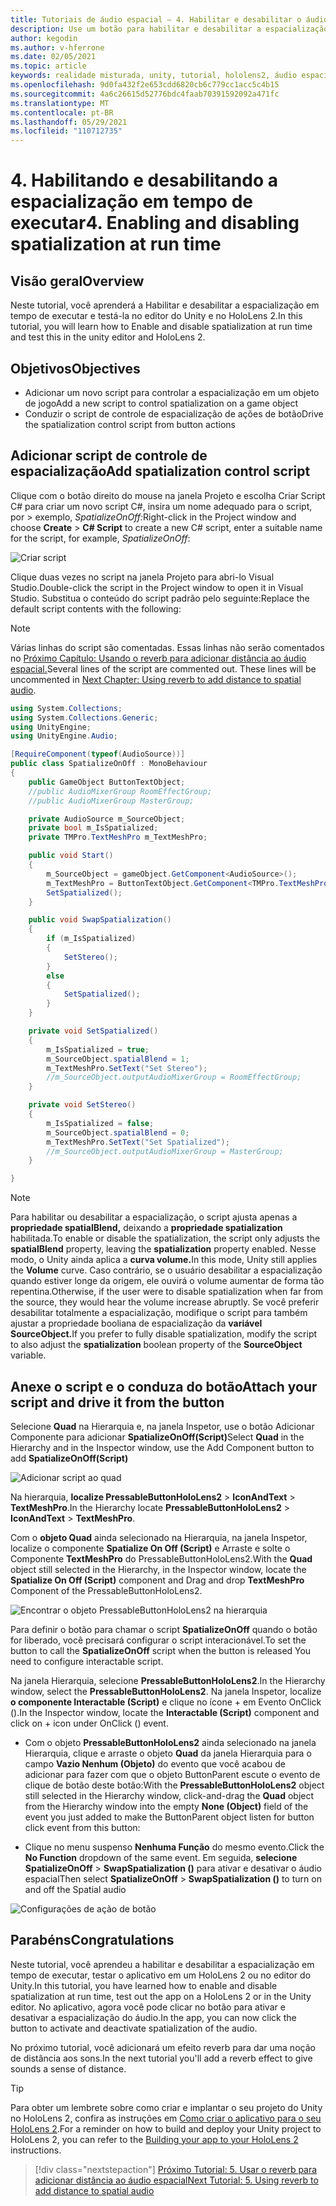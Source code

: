 ```yaml
---
title: Tutoriais de áudio espacial – 4. Habilitar e desabilitar o áudio espacial em tempo de execução
description: Use um botão para habilitar e desabilitar a espacialização de áudio em tempo de executar.
author: kegodin
ms.author: v-hferrone
ms.date: 02/05/2021
ms.topic: article
keywords: realidade misturada, unity, tutorial, hololens2, áudio espacial, MRTK, kit de ferramentas de realidade misturada, UWP, Windows 10, HRTF, função de transferência relacionada à cabeça, reverb, Microsoft Spatializer
ms.openlocfilehash: 9d0fa432f2e653cdd6820cb6c779cc1acc5c4b15
ms.sourcegitcommit: 4a6c26615d52776bdc4faab70391592092a471fc
ms.translationtype: MT
ms.contentlocale: pt-BR
ms.lasthandoff: 05/29/2021
ms.locfileid: "110712735"
---
```

# <a name="4-enabling-and-disabling-spatialization-at-run-time"></a><span data-ttu-id="3aa5d-105">4. Habilitando e desabilitando a espacialização em tempo de executar</span><span class="sxs-lookup"><span data-stu-id="3aa5d-105">4. Enabling and disabling spatialization at run time</span></span>

## <a name="overview"></a><span data-ttu-id="3aa5d-106">Visão geral</span><span class="sxs-lookup"><span data-stu-id="3aa5d-106">Overview</span></span>

<span data-ttu-id="3aa5d-107">Neste tutorial, você aprenderá a Habilitar e desabilitar a espacialização em tempo de executar e testá-la no editor do Unity e no HoloLens 2.</span><span class="sxs-lookup"><span data-stu-id="3aa5d-107">In this tutorial, you will learn how to Enable and disable spatialization at run time and test this in the unity editor and HoloLens 2.</span></span>

## <a name="objectives"></a><span data-ttu-id="3aa5d-108">Objetivos</span><span class="sxs-lookup"><span data-stu-id="3aa5d-108">Objectives</span></span>

* <span data-ttu-id="3aa5d-109">Adicionar um novo script para controlar a espacialização em um objeto de jogo</span><span class="sxs-lookup"><span data-stu-id="3aa5d-109">Add a new script to control spatialization on a game object</span></span>
* <span data-ttu-id="3aa5d-110">Conduzir o script de controle de espacialização de ações de botão</span><span class="sxs-lookup"><span data-stu-id="3aa5d-110">Drive the spatialization control script from button actions</span></span>

## <a name="add-spatialization-control-script"></a><span data-ttu-id="3aa5d-111">Adicionar script de controle de espacialização</span><span class="sxs-lookup"><span data-stu-id="3aa5d-111">Add spatialization control script</span></span>

 <span data-ttu-id="3aa5d-112">Clique com o botão direito do mouse na janela Projeto e escolha Criar Script C# para criar um novo script C#, insira um nome adequado para o script, por  >   exemplo, _SpatializeOnOff:_</span><span class="sxs-lookup"><span data-stu-id="3aa5d-112">Right-click in the Project window and choose **Create** > **C# Script** to create a new C# script, enter a suitable name for the script, for example, _SpatializeOnOff_:</span></span>

![Criar script](images/spatial-audio/spatial-audio-04-section1-step1-1.PNG)

<span data-ttu-id="3aa5d-114">Clique duas vezes no script na janela Projeto para abri-lo Visual Studio.</span><span class="sxs-lookup"><span data-stu-id="3aa5d-114">Double-click the script in the Project window to open it in Visual Studio.</span></span> <span data-ttu-id="3aa5d-115">Substitua o conteúdo do script padrão pelo seguinte:</span><span class="sxs-lookup"><span data-stu-id="3aa5d-115">Replace the default script contents with the following:</span></span>

> [!NOTE]
> <span data-ttu-id="3aa5d-116">Várias linhas do script são comentadas. Essas linhas não serão comentados no [Próximo Capítulo: Usando o reverb para adicionar distância ao áudio espacial.](unity-spatial-audio-ch5.md)</span><span class="sxs-lookup"><span data-stu-id="3aa5d-116">Several lines of the script are commented out. These lines will be uncommented in [Next Chapter: Using reverb to add distance to spatial audio](unity-spatial-audio-ch5.md).</span></span>

```c#
using System.Collections;
using System.Collections.Generic;
using UnityEngine;
using UnityEngine.Audio;

[RequireComponent(typeof(AudioSource))]
public class SpatializeOnOff : MonoBehaviour
{
    public GameObject ButtonTextObject;
    //public AudioMixerGroup RoomEffectGroup;
    //public AudioMixerGroup MasterGroup;

    private AudioSource m_SourceObject;
    private bool m_IsSpatialized;
    private TMPro.TextMeshPro m_TextMeshPro;

    public void Start()
    {
        m_SourceObject = gameObject.GetComponent<AudioSource>();
        m_TextMeshPro = ButtonTextObject.GetComponent<TMPro.TextMeshPro>();
        SetSpatialized();
    }

    public void SwapSpatialization()
    {
        if (m_IsSpatialized)
        {
            SetStereo();
        }
        else
        {
            SetSpatialized();
        }
    }

    private void SetSpatialized()
    {
        m_IsSpatialized = true;
        m_SourceObject.spatialBlend = 1;
        m_TextMeshPro.SetText("Set Stereo");
        //m_SourceObject.outputAudioMixerGroup = RoomEffectGroup;
    }

    private void SetStereo()
    {
        m_IsSpatialized = false;
        m_SourceObject.spatialBlend = 0;
        m_TextMeshPro.SetText("Set Spatialized");
        //m_SourceObject.outputAudioMixerGroup = MasterGroup;
    }

}
```

> [!NOTE]
> <span data-ttu-id="3aa5d-117">Para habilitar ou desabilitar a espacialização, o script ajusta apenas a **propriedade spatialBlend,** deixando a **propriedade spatialization** habilitada.</span><span class="sxs-lookup"><span data-stu-id="3aa5d-117">To enable or disable the spatialization, the script only adjusts the **spatialBlend** property, leaving the **spatialization** property enabled.</span></span> <span data-ttu-id="3aa5d-118">Nesse modo, o Unity ainda aplica a **curva volume.**</span><span class="sxs-lookup"><span data-stu-id="3aa5d-118">In this mode, Unity still applies the **Volume** curve.</span></span> <span data-ttu-id="3aa5d-119">Caso contrário, se o usuário desabilitar a espacialização quando estiver longe da origem, ele ouvirá o volume aumentar de forma tão repentina.</span><span class="sxs-lookup"><span data-stu-id="3aa5d-119">Otherwise, if the user were to disable spatialization when far from the source, they would hear the volume increase abruptly.</span></span>
> <span data-ttu-id="3aa5d-120">Se você preferir desabilitar totalmente a espacialização,  modifique o script para também ajustar a propriedade booliana de espacialização da **variável SourceObject.**</span><span class="sxs-lookup"><span data-stu-id="3aa5d-120">If you prefer to fully disable spatialization, modify the script to also adjust the **spatialization** boolean property of the **SourceObject** variable.</span></span>

## <a name="attach-your-script-and-drive-it-from-the-button"></a><span data-ttu-id="3aa5d-121">Anexe o script e o conduza do botão</span><span class="sxs-lookup"><span data-stu-id="3aa5d-121">Attach your script and drive it from the button</span></span>

<span data-ttu-id="3aa5d-122">Selecione **Quad** na Hierarquia e, na janela Inspetor, use o botão Adicionar Componente para adicionar **SpatializeOnOff(Script)**</span><span class="sxs-lookup"><span data-stu-id="3aa5d-122">Select **Quad** in the Hierarchy and in the Inspector window, use the Add Component button to add **SpatializeOnOff(Script)**</span></span>

![Adicionar script ao quad](images/spatial-audio/spatial-audio-04-section2-step1-1.PNG)

<span data-ttu-id="3aa5d-124">Na hierarquia, **localize PressableButtonHoloLens2**  >  **IconAndText**  >  **TextMeshPro**.</span><span class="sxs-lookup"><span data-stu-id="3aa5d-124">In the Hierarchy locate **PressableButtonHoloLens2** > **IconAndText** > **TextMeshPro**.</span></span>

<span data-ttu-id="3aa5d-125">Com o **objeto Quad** ainda selecionado na Hierarquia, na janela Inspetor, localize o componente **Spatialize On Off (Script)** e Arraste e solte o Componente **TextMeshPro** do PressableButtonHoloLens2.</span><span class="sxs-lookup"><span data-stu-id="3aa5d-125">With the **Quad** object still selected in the Hierarchy, in the Inspector window, locate the **Spatialize On Off (Script)** component and Drag and drop **TextMeshPro** Component of the PressableButtonHoloLens2.</span></span>

![Encontrar o objeto PressableButtonHoloLens2 na hierarquia](images/spatial-audio/spatial-audio-04-section2-step1-2.PNG)

<span data-ttu-id="3aa5d-127">Para definir o botão para chamar o script **SpatializeOnOff** quando o botão for liberado, você precisará configurar o script interacionável.</span><span class="sxs-lookup"><span data-stu-id="3aa5d-127">To set the button to call the **SpatializeOnOff** script when the button is released You need to configure interactable script.</span></span>

<span data-ttu-id="3aa5d-128">Na janela Hierarquia, selecione **PressableButtonHoloLens2**.</span><span class="sxs-lookup"><span data-stu-id="3aa5d-128">In the Hierarchy window, select the **PressableButtonHoloLens2**.</span></span> <span data-ttu-id="3aa5d-129">Na janela Inspetor, localize **o componente Interactable (Script)** e clique no ícone + em Evento OnClick ().</span><span class="sxs-lookup"><span data-stu-id="3aa5d-129">In the Inspector window, locate the **Interactable (Script)** component and click on + icon under OnClick () event.</span></span>

* <span data-ttu-id="3aa5d-130">Com o objeto **PressableButtonHoloLens2** ainda selecionado na janela Hierarquia, clique e arraste o objeto **Quad** da janela Hierarquia para o campo **Vazio Nenhum (Objeto)** do evento que você acabou de adicionar para fazer com que o objeto ButtonParent escute o evento de clique de botão deste botão:</span><span class="sxs-lookup"><span data-stu-id="3aa5d-130">With the **PressableButtonHoloLens2** object still selected in the Hierarchy window, click-and-drag the **Quad** object from the Hierarchy window into the empty **None (Object)** field of the event you just added to make the ButtonParent object listen for button click event from this button:</span></span>

* <span data-ttu-id="3aa5d-131">Clique no menu suspenso **Nenhuma Função** do mesmo evento.</span><span class="sxs-lookup"><span data-stu-id="3aa5d-131">Click the **No Function** dropdown of the same event.</span></span> <span data-ttu-id="3aa5d-132">Em seguida, **selecione SpatializeOnOff**  >  **SwapSpatialization ()** para ativar e desativar o áudio espacial</span><span class="sxs-lookup"><span data-stu-id="3aa5d-132">Then select **SpatializeOnOff** > **SwapSpatialization ()** to turn on and off the Spatial audio</span></span>

![Configurações de ação de botão](images/spatial-audio/spatial-audio-04-section2-step1-3.PNG)

## <a name="congratulations"></a><span data-ttu-id="3aa5d-134">Parabéns</span><span class="sxs-lookup"><span data-stu-id="3aa5d-134">Congratulations</span></span>

<span data-ttu-id="3aa5d-135">Neste tutorial, você aprendeu a habilitar e desabilitar a espacialização em tempo de executar, testar o aplicativo em um HoloLens 2 ou no editor do Unity.</span><span class="sxs-lookup"><span data-stu-id="3aa5d-135">In this tutorial, you have learned how to enable and disable spatialization at run time, test out the app on a HoloLens 2 or in the Unity editor.</span></span> <span data-ttu-id="3aa5d-136">No aplicativo, agora você pode clicar no botão para ativar e desativar a espacialização do áudio.</span><span class="sxs-lookup"><span data-stu-id="3aa5d-136">In the app, you can now click the button to activate and deactivate spatialization of the audio.</span></span>

<span data-ttu-id="3aa5d-137">No próximo tutorial, você adicionará um efeito reverb para dar uma noção de distância aos sons.</span><span class="sxs-lookup"><span data-stu-id="3aa5d-137">In the next tutorial you'll add a reverb effect to give sounds a sense of distance.</span></span>

> [!TIP]
> <span data-ttu-id="3aa5d-138">Para obter um lembrete sobre como criar e implantar o seu projeto do Unity no HoloLens 2, confira as instruções em [Como criar o aplicativo para o seu HoloLens 2](mr-learning-base-02.md#building-your-application-to-your-hololens-2).</span><span class="sxs-lookup"><span data-stu-id="3aa5d-138">For a reminder on how to build and deploy your Unity project to HoloLens 2, you can refer to the [Building your app to your HoloLens 2](mr-learning-base-02.md#building-your-application-to-your-hololens-2) instructions.</span></span>

> [!div class="nextstepaction"]
> [<span data-ttu-id="3aa5d-139">Próximo Tutorial: 5. Usar o reverb para adicionar distância ao áudio espacial</span><span class="sxs-lookup"><span data-stu-id="3aa5d-139">Next Tutorial: 5. Using reverb to add distance to spatial audio</span></span>](unity-spatial-audio-ch5.md)
